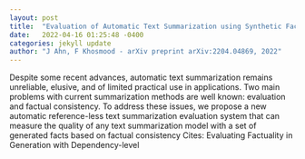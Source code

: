 ```yaml
---
layout: post
title:  "Evaluation of Automatic Text Summarization using Synthetic Facts"
date:   2022-04-16 01:25:48 -0400
categories: jekyll update
author: "J Ahn, F Khosmood - arXiv preprint arXiv:2204.04869, 2022"
---
```

Despite some recent advances, automatic text summarization remains unreliable, elusive, and of limited practical use in applications. Two main problems with current summarization methods are well known: evaluation and factual consistency. To address these issues, we propose a new automatic reference-less text summarization evaluation system that can measure the quality of any text summarization model with a set of generated facts based on factual consistency Cites: Evaluating Factuality in Generation with Dependency-level